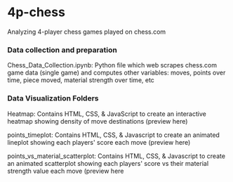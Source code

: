 # 4p-chess
Analyzing 4-player chess games played on chess.com

### Data collection and preparation
Chess_Data_Collection.ipynb: Python file which web scrapes chess.com game data (single game) and computes other variables: moves, points over time, piece moved, material strength over time, etc

### Data Visualization Folders

Heatmap: Contains HTML, CSS, & JavaScript to create an interactive heatmap showing density of move destinations (preview here)

points_timeplot: Contains HTML, CSS, & Javascript to create an animated lineplot showing each players' score each move (preview here)

points_vs_material_scatterplot: Contains HTML, CSS, & Javascript to create an animated scatterplot showing each players' score vs their material strength value each move (preview here
